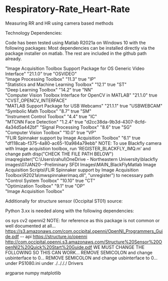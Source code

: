 # Respiratory-Rate_Heart-Rate
 Measuring RR and HR using camera based methods

Technology Dependencies:

Code has been tested using Matlab R2021a on Windows 10 with the following packages: Most dependencies can be installed directly via the package installer on matlab. The rest are included in the github path already.

"Image Acquisition Toolbox Support Package for OS Generic Video Interface"    "21.1.0"     true      "OSVIDEO"                             
    "Image Processing Toolbox"                                                    "11.3"       true      "IP"                                  
    "Statistics and Machine Learning Toolbox"                                     "12.1"       true      "ST"                                  
    "Deep Learning Toolbox"                                                       "14.2"       true      "NN"                                  
    "Computer Vision Toolbox Interface for OpenCV in MATLAB"                      "21.1.0"     true      "CVST_OPENCV_INTERFACE"               
    "MATLAB Support Package for USB Webcams"                                      "21.1.1"     true      "USBWEBCAM"                           
    "Symbolic Math Toolbox"                                                       "8.7"        true      "SM"                                  
    "Instrument Control Toolbox"                                                  "4.4"        true      "IC"                                  
    "MTCNN Face Detection"                                                        "1.2.4"      true      "d2cc38da-9b3d-4307-8cfd-4a34d5a442bf"
    "Signal Processing Toolbox"                                                   "8.6"        true      "SG"                                  
    "Computer Vision Toolbox"                                                     "10.0"       true      "VP"                                  
    "FLIR Spinnaker support by Image Acquisition Toolbox"                         "6.1"        true      "df118cab-f375-4a80-ac65-10a984a79ebb"
NOTE: To use Blackfly camera with Image acquistion toolbox, run 'REGISTER_BLACKFLY_IMQ.m' and change path disp("CHECK THE FILE PATH BELOW")
imaqregister("C:\Users\rahul\OneDrive - Northeastern University\blackfly images\07JAN20--Preliminary SFDI Images\MAIN_BlackFlyMatlab Image Acquisition Scripts\FLIR Spinnaker support by Image Acquisition Toolbox\R2021a\mwspinnakerimaq.dll", "unregister")
to necessary path
    "Control System Toolbox"                                                      "10.10"      true      "CT"                                  
    "Optimization Toolbox"                                                        "9.1"        true      "OP"                                  
    "Image Acquisition Toolbox"      

Additionally for structure sensor (Occipital ST01) source:

Python 3.xx is needed along with the following dependencies:

os
sys
cv2
openni2
NOTE: for reference as this package is not common or well documented at all...
 https://s3.amazonaws.com/com.occipital.openni/OpenNI_Programmers_Guide.pdf -- api
https://structure.io/openni
http://com.occipital.openni.s3.amazonaws.com/Structure%20Sensor%20OpenNI2%20Quick%20Start%20Guide.pdf
WE MUST CHANGE THE FOLLOWING SO THIS CAN WORK...
REMOVE SEMICOLON and change usbinterface to 0...
 REMOVE SEMICOLON and change usbinterface to 0...  under PS1080.ini under ./../././ Drivers



argparse
numpy
matplotlib